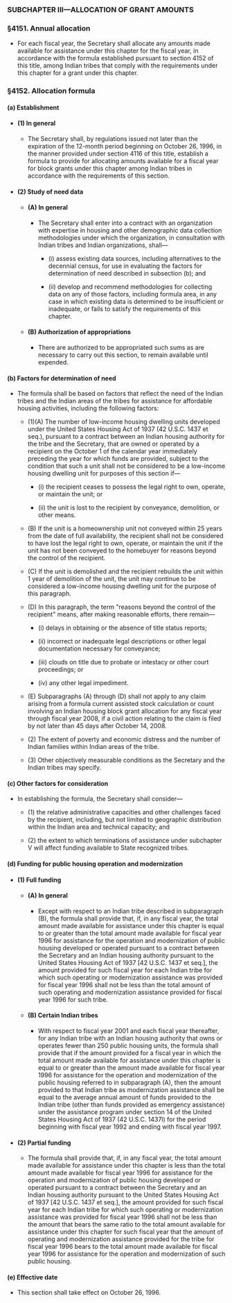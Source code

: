 ### SUBCHAPTER III—ALLOCATION OF GRANT AMOUNTS

### §4151. Annual allocation
* For each fiscal year, the Secretary shall allocate any amounts made available for assistance under this chapter for the fiscal year, in accordance with the formula established pursuant to section 4152 of this title, among Indian tribes that comply with the requirements under this chapter for a grant under this chapter.

### §4152. Allocation formula
#### (a) Establishment
* #### (1) In general
  * The Secretary shall, by regulations issued not later than the expiration of the 12-month period beginning on October 26, 1996, in the manner provided under section 4116 of this title, establish a formula to provide for allocating amounts available for a fiscal year for block grants under this chapter among Indian tribes in accordance with the requirements of this section.

* #### (2) Study of need data
  * #### (A) In general
    * The Secretary shall enter into a contract with an organization with expertise in housing and other demographic data collection methodologies under which the organization, in consultation with Indian tribes and Indian organizations, shall—

      * (i) assess existing data sources, including alternatives to the decennial census, for use in evaluating the factors for determination of need described in subsection (b); and

      * (ii) develop and recommend methodologies for collecting data on any of those factors, including formula area, in any case in which existing data is determined to be insufficient or inadequate, or fails to satisfy the requirements of this chapter.

  * #### (B) Authorization of appropriations
    * There are authorized to be appropriated such sums as are necessary to carry out this section, to remain available until expended.

#### (b) Factors for determination of need
* The formula shall be based on factors that reflect the need of the Indian tribes and the Indian areas of the tribes for assistance for affordable housing activities, including the following factors:

  * (1)(A) The number of low-income housing dwelling units developed under the United States Housing Act of 1937 (42 U.S.C. 1437 et seq.), pursuant to a contract between an Indian housing authority for the tribe and the Secretary, that are owned or operated by a recipient on the October 1 of the calendar year immediately preceding the year for which funds are provided, subject to the condition that such a unit shall not be considered to be a low-income housing dwelling unit for purposes of this section if—

    * (i) the recipient ceases to possess the legal right to own, operate, or maintain the unit; or

    * (ii) the unit is lost to the recipient by conveyance, demolition, or other means.


  * (B) If the unit is a homeownership unit not conveyed within 25 years from the date of full availability, the recipient shall not be considered to have lost the legal right to own, operate, or maintain the unit if the unit has not been conveyed to the homebuyer for reasons beyond the control of the recipient.

  * (C) If the unit is demolished and the recipient rebuilds the unit within 1 year of demolition of the unit, the unit may continue to be considered a low-income housing dwelling unit for the purpose of this paragraph.

  * (D) In this paragraph, the term "reasons beyond the control of the recipient" means, after making reasonable efforts, there remain—

    * (i) delays in obtaining or the absence of title status reports;

    * (ii) incorrect or inadequate legal descriptions or other legal documentation necessary for conveyance;

    * (iii) clouds on title due to probate or intestacy or other court proceedings; or

    * (iv) any other legal impediment.


  * (E) Subparagraphs (A) through (D) shall not apply to any claim arising from a formula current assisted stock calculation or count involving an Indian housing block grant allocation for any fiscal year through fiscal year 2008, if a civil action relating to the claim is filed by not later than 45 days after October 14, 2008.

  * (2) The extent of poverty and economic distress and the number of Indian families within Indian areas of the tribe.

  * (3) Other objectively measurable conditions as the Secretary and the Indian tribes may specify.

#### (c) Other factors for consideration
* In establishing the formula, the Secretary shall consider—

  * (1) the relative administrative capacities and other challenges faced by the recipient, including, but not limited to geographic distribution within the Indian area and technical capacity; and

  * (2) the extent to which terminations of assistance under subchapter V will affect funding available to State recognized tribes.

#### (d) Funding for public housing operation and modernization
* #### (1) Full funding
  * #### (A) In general
    * Except with respect to an Indian tribe described in subparagraph (B), the formula shall provide that, if, in any fiscal year, the total amount made available for assistance under this chapter is equal to or greater than the total amount made available for fiscal year 1996 for assistance for the operation and modernization of public housing developed or operated pursuant to a contract between the Secretary and an Indian housing authority pursuant to the United States Housing Act of 1937 [42 U.S.C. 1437 et seq.], the amount provided for such fiscal year for each Indian tribe for which such operating or modernization assistance was provided for fiscal year 1996 shall not be less than the total amount of such operating and modernization assistance provided for fiscal year 1996 for such tribe.

  * #### (B) Certain Indian tribes
    * With respect to fiscal year 2001 and each fiscal year thereafter, for any Indian tribe with an Indian housing authority that owns or operates fewer than 250 public housing units, the formula shall provide that if the amount provided for a fiscal year in which the total amount made available for assistance under this chapter is equal to or greater than the amount made available for fiscal year 1996 for assistance for the operation and modernization of the public housing referred to in subparagraph (A), then the amount provided to that Indian tribe as modernization assistance shall be equal to the average annual amount of funds provided to the Indian tribe (other than funds provided as emergency assistance) under the assistance program under section 14 of the United States Housing Act of 1937 (42 U.S.C. 1437l) for the period beginning with fiscal year 1992 and ending with fiscal year 1997.

* #### (2) Partial funding
  * The formula shall provide that, if, in any fiscal year, the total amount made available for assistance under this chapter is less than the total amount made available for fiscal year 1996 for assistance for the operation and modernization of public housing developed or operated pursuant to a contract between the Secretary and an Indian housing authority pursuant to the United States Housing Act of 1937 [42 U.S.C. 1437 et seq.], the amount provided for such fiscal year for each Indian tribe for which such operating or modernization assistance was provided for fiscal year 1996 shall not be less than the amount that bears the same ratio to the total amount available for assistance under this chapter for such fiscal year that the amount of operating and modernization assistance provided for the tribe for fiscal year 1996 bears to the total amount made available for fiscal year 1996 for assistance for the operation and modernization of such public housing.

#### (e) Effective date
* This section shall take effect on October 26, 1996.